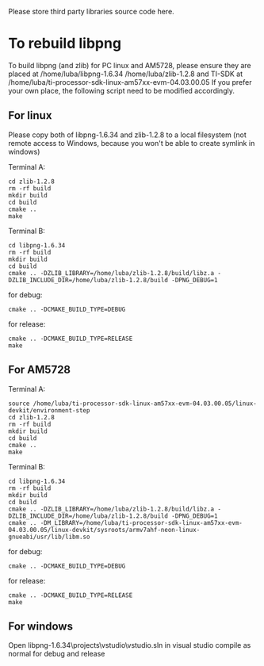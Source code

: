 Please store third party libraries source code here. 

# To rebuild libpng
To build libpng (and zlib) for PC linux and AM5728, please ensure they are placed at 
/home/luba/libpng-1.6.34
/home/luba/zlib-1.2.8
and TI-SDK at
/home/luba/ti-processor-sdk-linux-am57xx-evm-04.03.00.05
If you prefer your own place, the following script need to be modified accordingly.

## For linux
Please copy both of libpng-1.6.34 and zlib-1.2.8 to a local filesystem 
(not remote access to Windows, because you won't be able to create symlink in windows)

Terminal A:
```
cd zlib-1.2.8
rm -rf build
mkdir build
cd build
cmake ..
make
```
Terminal B:
```
cd libpng-1.6.34
rm -rf build
mkdir build
cd build
cmake .. -DZLIB_LIBRARY=/home/luba/zlib-1.2.8/build/libz.a -DZLIB_INCLUDE_DIR=/home/luba/zlib-1.2.8/build -DPNG_DEBUG=1 
```
for debug:
```
cmake .. -DCMAKE_BUILD_TYPE=DEBUG
```
for release:
```
cmake .. -DCMAKE_BUILD_TYPE=RELEASE
make 
```
## For AM5728
Terminal A:
```
source /home/luba/ti-processor-sdk-linux-am57xx-evm-04.03.00.05/linux-devkit/environment-step
cd zlib-1.2.8
rm -rf build
mkdir build
cd build
cmake ..
make
```
Terminal B:
```
cd libpng-1.6.34
rm -rf build
mkdir build
cd build
cmake .. -DZLIB_LIBRARY=/home/luba/zlib-1.2.8/build/libz.a -DZLIB_INCLUDE_DIR=/home/luba/zlib-1.2.8/build -DPNG_DEBUG=1
cmake .. -DM_LIBRARY=/home/luba/ti-processor-sdk-linux-am57xx-evm-04.03.00.05/linux-devkit/sysroots/armv7ahf-neon-linux-gnueabi/usr/lib/libm.so
```
for debug:
```
cmake .. -DCMAKE_BUILD_TYPE=DEBUG
```
for release:
```
cmake .. -DCMAKE_BUILD_TYPE=RELEASE
make 
```

## For windows

Open libpng-1.6.34\projects\vstudio\vstudio.sln in visual studio
compile as normal for debug and release
